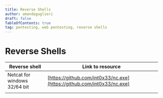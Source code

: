 ```yaml
---
title: Reverse Shells
author: amandaguglieri
draft: false
TableOfContents: true
tag: pentesting, web pentesting, reverse shells
---
```


# Reverse Shells


| Reverse shell | Link to resource |
| ------------- | ---------------- |
| Netcat for windows 32/64 bit | [https://github.com/int0x33/nc.exe](https://github.com/int0x33/nc.exe) |
|  |
